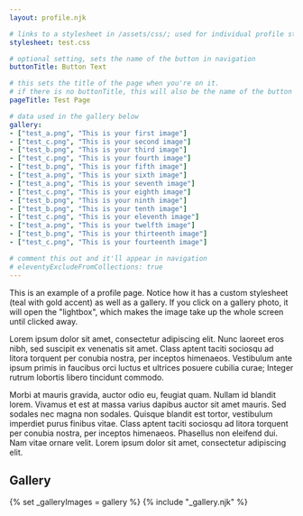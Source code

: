 ```yaml
---
layout: profile.njk

# links to a stylesheet in /assets/css/; used for individual profile stylesheets
stylesheet: test.css

# optional setting, sets the name of the button in navigation
buttonTitle: Button Text

# this sets the title of the page when you're on it.
# if there is no buttonTitle, this will also be the name of the button
pageTitle: Test Page

# data used in the gallery below
gallery:
- ["test_a.png", "This is your first image"]
- ["test_c.png", "This is your second image"]
- ["test_b.png", "This is your third image"]
- ["test_c.png", "This is your fourth image"]
- ["test_b.png", "This is your fifth image"]
- ["test_a.png", "This is your sixth image"]
- ["test_a.png", "This is your seventh image"]
- ["test_c.png", "This is your eighth image"]
- ["test_b.png", "This is your ninth image"]
- ["test_b.png", "This is your tenth image"]
- ["test_c.png", "This is your eleventh image"]
- ["test_a.png", "This is your twelfth image"]
- ["test_b.png", "This is your thirteenth image"]
- ["test_c.png", "This is your fourteenth image"]

# comment this out and it'll appear in navigation
# eleventyExcludeFromCollections: true
---
```


This is an example of a profile page. Notice how it has a custom stylesheet (teal with gold accent) as well as a gallery. If you click on a gallery photo, it will open the "lightbox", which makes the image take up the whole screen until clicked away.

Lorem ipsum dolor sit amet, consectetur adipiscing elit. Nunc laoreet eros nibh, sed suscipit ex venenatis sit amet. Class aptent taciti sociosqu ad litora torquent per conubia nostra, per inceptos himenaeos. Vestibulum ante ipsum primis in faucibus orci luctus et ultrices posuere cubilia curae; Integer rutrum lobortis libero tincidunt commodo. 

Morbi at mauris gravida, auctor odio eu, feugiat quam. Nullam id blandit lorem. Vivamus et est at massa varius dapibus auctor sit amet mauris. Sed sodales nec magna non sodales. Quisque blandit est tortor, vestibulum imperdiet purus finibus vitae. Class aptent taciti sociosqu ad litora torquent per conubia nostra, per inceptos himenaeos. Phasellus non eleifend dui. Nam vitae ornare velit. Lorem ipsum dolor sit amet, consectetur adipiscing elit.

## Gallery

{% set _galleryImages = gallery %}
{% include "_gallery.njk" %}